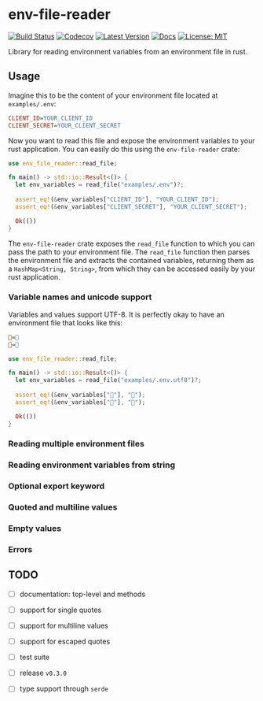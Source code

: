 # env-file-reader

[![Build Status](https://github.com/jofas/env_file_reader/actions/workflows/build.yml/badge.svg)](https://github.com/jofas/env_file_reader/actions/workflows/build.yml)
[![Codecov](https://codecov.io/gh/jofas/env_file_reader/branch/master/graph/badge.svg?token=69YKZ1JIBK)](https://codecov.io/gh/jofas/env_file_reader)
[![Latest Version](https://img.shields.io/crates/v/env-file-reader.svg)](https://crates.io/crates/env-file-reader)
[![Docs](https://img.shields.io/badge/docs-latest-blue.svg)](https://docs.rs/env-file-reader/latest/env_file_reader)
[![License: MIT](https://img.shields.io/badge/License-MIT-blue.svg)](https://opensource.org/licenses/MIT)

Library for reading environment variables from an environment file in
rust.

## Usage

Imagine this to be the content of your environment file located at
`examples/.env`:

```ini
CLIENT_ID=YOUR_CLIENT_ID
CLIENT_SECRET=YOUR_CLIENT_SECRET
```

Now you want to read this file and expose the environment variables 
to your rust application. 
You can easily do this using the `env-file-reader` crate:

```rust
use env_file_reader::read_file;

fn main() -> std::io::Result<()> {
  let env_variables = read_file("examples/.env")?;
  
  assert_eq!(&env_variables["CLIENT_ID"], "YOUR_CLIENT_ID");
  assert_eq!(&env_variables["CLIENT_SECRET"], "YOUR_CLIENT_SECRET");

  Ok(())
}
```

The `env-file-reader` crate exposes the `read_file` function to which
you can pass the path to your environment file.
The `read_file` function then parses the environment file and extracts
the contained variables, returning them as a 
`HashMap<String, String>`, from which they can be accessed easily by
your rust application.

### Variable names and unicode support

Variables and values support UTF-8. 
It is perfectly okay to have an environment file that looks like this:

```ini
🦄=💖
💖=🦄
```

```rust
use env_file_reader::read_file;

fn main() -> std::io::Result<()> {
  let env_variables = read_file("examples/.env.utf8")?;
  
  assert_eq!(&env_variables["🦄"], "💖");
  assert_eq!(&env_variables["💖"], "🦄");

  Ok(())
}
```

### Reading multiple environment files

### Reading environment variables from string

### Optional export keyword

### Quoted and multiline values

### Empty values

### Errors


## TODO

* [ ] documentation: top-level and methods

* [ ] support for single quotes

* [ ] support for multiline values

* [ ] support for escaped quotes

* [ ] test suite

* [ ] release `v0.3.0`

* [ ] type support through `serde`
